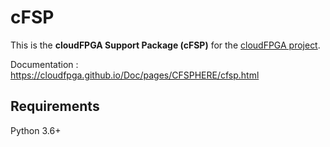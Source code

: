 # cFSP

This is the **cloudFPGA Support Package (cFSP)** for the [cloudFPGA project](https://www.zurich.ibm.com/cci/cloudFPGA/).

Documentation : https://cloudfpga.github.io/Doc/pages/CFSPHERE/cfsp.html


## Requirements

Python 3.6+

